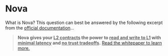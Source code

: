 # Nova

What is Nova? This question can best be answered by the following excerpt from the [official documentation](https://docs.rari.capital/nova/)...
> **Nova gives your <u>L2 contracts</u> the power to <u>read and write to L1</u> with <u>minimal latency</u> and <u>no trust tradeoffs</u>.** [Read the whitepaper to learn more.](https://github.com/Rari-Capital/nova/blob/master/media/whitepaper/Whitepaper.pdf)
